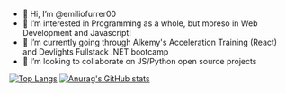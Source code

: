 - 👋 Hi, I’m @emiliofurrer00
- 👀 I’m interested in Programming as a whole, but moreso in Web Development and Javascript!
- 🌱 I’m currently going through Alkemy's Acceleration Training (React) and Devlights Fullstack .NET bootcamp
- 💞️ I’m looking to collaborate on JS/Python open source projects

[![Top Langs](https://github-readme-stats.vercel.app/api/top-langs/?username=emiliofurrer00)](https://github.com/anuraghazra/github-readme-stats)
[![Anurag's GitHub stats](https://github-readme-stats.vercel.app/api?username=emiliofurrer00)](https://github.com/anuraghazra/github-readme-stats)
